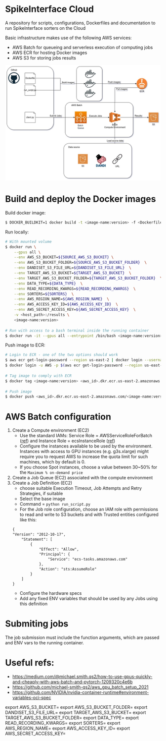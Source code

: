 # SpikeInterface Cloud

A repository for scripts, configurations, Dockerfiles and documentation to run SpikeInterface sorters on the Cloud


Basic infrastructure makes use of the following AWS services:
- AWS Batch for queueing and serverless execution of computing jobs
- AWS ECR for hosting Docker images
- AWS S3 for storing jobs results

![infrastructure](/media/diagram.jpg)


# Build and deploy the Docker images

Build docker image:
```bash
$ DOCKER_BUILDKIT=1 docker build -t <image-name:version> -f <Dockerfile_name> .
```

Run locally:
```bash
# With mounted volume
$ docker run \
    --gpus all \
    --env AWS_S3_BUCKET=${SOURCE_AWS_S3_BUCKET} \
    --env AWS_S3_BUCKET_FOLDER=${SOURCE_AWS_S3_BUCKET_FOLDER}  \
    --env DANDISET_S3_FILE_URL=${DANDISET_S3_FILE_URL}  \
    --env TARGET_AWS_S3_BUCKET=${TARGET_AWS_S3_BUCKET}  \
    --env TARGET_AWS_S3_BUCKET_FOLDER=${TARGET_AWS_S3_BUCKET_FOLDER}  \
    --env DATA_TYPE=${DATA_TYPE}  \
    --env READ_RECORDING_KWARGS=${READ_RECORDING_KWARGS}  \
    --env SORTERS=${SORTERS}  \
    --env AWS_REGION_NAME=${AWS_REGION_NAME}  \
    --env AWS_ACCESS_KEY_ID=${AWS_ACCESS_KEY_ID}  \
    --env AWS_SECRET_ACCESS_KEY=${AWS_SECRET_ACCESS_KEY}  \
    -v <host_path>:/results \
    <image-name:version>

# Run with access to a bash terminal inside the running container
$ docker run -it --gpus all --entrypoint /bin/bash <image-name:version>
```

Push image to ECR:
```bash
# Login to ECR - one of the two options should work
$ aws ecr get-login-password --region us-east-2 | docker login --username AWS --password-stdin <aws_id>.dkr.ecr.us-east-2.amazonaws.com
$ docker login -u AWS -p $(aws ecr get-login-password --region us-east-2) <aws_id>.dkr.ecr.the-region-you-are-in.amazonaws.com

# Tag image to comply with ECR
$ docker tag <image-name:version> <aws_id>.dkr.ecr.us-east-2.amazonaws.com/<image-name:version>

# Push image
$ docker push <aws_id>.dkr.ecr.us-east-2.amazonaws.com/<image-name:version>
```

# AWS Batch configuration

1. Create a Compute environment (EC2)
    - Use the standard IAMs: Service Role = AWSServiceRoleForBatch ([ref](https://docs.aws.amazon.com/batch/latest/userguide/service_IAM_role.html)) and Instance Role = ecsInstanceRole ([ref](https://docs.aws.amazon.com/batch/latest/userguide/instance_IAM_role.html))
    - Configure the instances available to be used by the environment. Instances with access to GPU instances (e.g. g3s.xlarge) might require you to request AWS to increase the quota limit for such machines, which by default is 0.
    - If you choose Spot instances, choose a value between 30~50% for the `Maximum % on-demand price`
2. Create a Job Queue (EC2) associated with the compute environment
3. Create a Job Definition (EC2)
    - choose suitable Execution Timeout, Job Attempts and Retry Strategies, if suitable
    - Select the base image
    - Command = `python run_script.py`
    - For the Job role configuration, choose an IAM role with permissions to read and write to S3 buckets and with Trusted entities configured like this:
    ```
    {
    "Version": "2012-10-17",
        "Statement": [
            {
                "Effect": "Allow",
                "Principal": {
                    "Service": "ecs-tasks.amazonaws.com"
                },
                "Action": "sts:AssumeRole"
            }
        ]
    }
    ```
    - Configure the hardware specs
    - Add any fixed ENV variables that should be used by any Jobs using this definition


# Submiting jobs

The job submission must include the function arguments, which are passed and ENV vars to the running container.


# Useful refs:
- https://medium.com/@michael.smith.qs2/how-to-use-gpus-quickly-and-cheaply-with-aws-batch-and-pytorch-1209320c4e6b
- https://github.com/michael-smith-qs2/aws_gpu_batch_setup_2021
- https://github.com/NVIDIA/nvidia-container-runtime#environment-variables-oci-spec




export AWS_S3_BUCKET=
export AWS_S3_BUCKET_FOLDER=
export DANDISET_S3_FILE_URL=
export TARGET_AWS_S3_BUCKET=
export TARGET_AWS_S3_BUCKET_FOLDER=
export DATA_TYPE=
export READ_RECORDING_KWARGS=
export SORTERS=
export AWS_REGION_NAME=
export AWS_ACCESS_KEY_ID=
export AWS_SECRET_ACCESS_KEY=